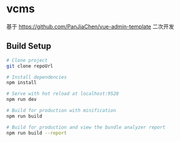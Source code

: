 # vcms

基于 https://github.com/PanJiaChen/vue-admin-template 二次开发

## Build Setup

```bash
# Clone project
git clone repoUrl

# Install dependencies
npm install

# Serve with hot reload at localhost:9528
npm run dev

# Build for production with minification
npm run build

# Build for production and view the bundle analyzer report
npm run build --report
```

